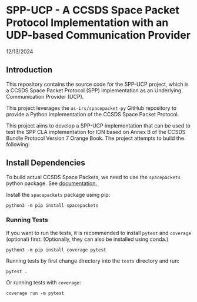# SPP-UCP - A CCSDS Space Packet Protocol Implementation with an UDP-based Communication Provider

12/13/2024

## Introduction

This repository contains the source code for the SPP-UCP project, which is a CCSDS Space Packet Protocol (SPP) implementation as an Underlying Communication Provider (UCP). 

This project leverages the `us-irs/spacepacket-py` GitHub repository to provide a Python implementation of the CCSDS Space Packet Protocol.

This project aims to develop a SPP-UCP implementation that can be used to test the SPP CLA implementation for ION based on Annex B of the CCSDS Bundle Protocol Version 7 Orange Book. The project attempts to build the following:

## Install Dependencies

To build actual CCSDS Space Packets, we need to use the `spacepackets` python package. See [documentation.](https://spacepackets.readthedocs.io/en/latest/examples.html)

Install the `spacepackets` package using pip: 

```
python3 -m pip install spacepackets
```

### Running Tests
If you want to run the tests, it is recommended to install `pytest` and `coverage` (optional) first: (Optionally, they can also be installed using conda.)

```
python3 -m pip install coverage pytest
```

Running tests by first change directory into the `tests` directory and run:

```
pytest .
```

Or running tests with `coverage`:

```
coverage run -m pytest
```


